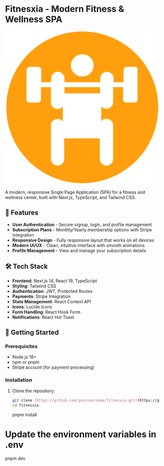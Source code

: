 # Fitnesxia - Modern Fitness & Wellness SPA

![Fitnesxia Banner](public/logos/man.png)

A modern, responsive Single Page Application (SPA) for a fitness and wellness center, built with Next.js, TypeScript, and Tailwind CSS.

## 🚀 Features

- **User Authentication** - Secure signup, login, and profile management
- **Subscription Plans** - Monthly/Yearly membership options with Stripe integration
- **Responsive Design** - Fully responsive layout that works on all devices
- **Modern UI/UX** - Clean, intuitive interface with smooth animations
- **Profile Management** - View and manage your subscription details

## 🛠️ Tech Stack

- **Frontend**: Next.js 14, React 19, TypeScript
- **Styling**: Tailwind CSS
- **Authentication**: JWT, Protected Routes
- **Payments**: Stripe Integration
- **State Management**: React Context API
- **Icons**: Lucide Icons
- **Form Handling**: React Hook Form
- **Notifications**: React Hot Toast

## 🚀 Getting Started

### Prerequisites

- Node.js 18+
- npm or pnpm
- Stripe account (for payment processing)

### Installation

1. Clone the repository:
   ```bash
   git clone [https://github.com/yourusername/fitnesxia.git](https://github.com/yourusername/fitnesxia.git)
   cd fitnesxia
   ```
   pnpm install

# Update the environment variables in .env

pnpm dev
